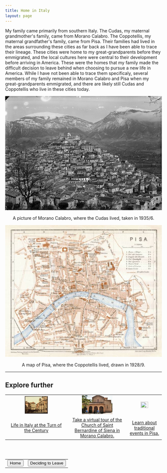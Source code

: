 ```yaml
---
title: Home in Italy
layout: page
---
```


My family came primarily from southern Italy. The Cudas, my maternal grandmother's family, came from Morano Calabro.  The Coppotellis, my maternal grandfather's family, came from Pisa.  Their families had lived in the areas surrounding these cities as far back as I have been able to trace their lineage.  These cities were home to my great-grandparents before they emmigrated, and the local cultures here were central to their development before arriving in America.  These were the homes that my family made the difficult decision to leave behind when choosing to pursue a new life in America.  While I have not been able to trace them specificaly, several members of my family remained in Morano Calabro and Pisa when my great-grandparents emmigrated, and there are likely still Cudas and Coppotellis who live in these cities today.

<center>
  <img src="https://raw.githubusercontent.com/dmartin4/LATS-232/master/img/morano_calabro.png"/>
  <p>A picture of Morano Calabro, where the Cudas lived, taken in 1935/6.</p>
</center>

<center>
  <img src="https://raw.githubusercontent.com/dmartin4/LATS-232/master/img/pisa.png"/>
  <p>A map of Pisa, where the Coppotellis lived, drawn in 1928/9.</p>
</center>

---

## Explore further

<center>
<table style="width:100%">
  <tr>
    <td>
      <center>
       <img src="https://raw.githubusercontent.com/dmartin4/LATS-232/master/img/life_thumb.png" width="40%" height="34%"/>
     </center>
    </td>
    <td>
     <center>
       <img src="https://raw.githubusercontent.com/dmartin4/LATS-232/master/img/church_thumb.png" width="55%" height="55%"/>
     </center>
    </td>
    <td>
     <center>
       <img src="https://raw.githubusercontent.com/dmartin4/LATS-232/master/img/pisa_thumb" width="50%" height="50%"/>
     </center>
    </td>
  </tr>
  <tr>
    <td>
     <center>
      <a href="https://www.lifeinitaly.com/history/life-italy-during-19th-century">Life in Italy at the Turn of the Century</a>
     </center>
    </td>
    <td>
     <center>
     <a href="http://www.mediocratitour.it/tour.php?lang=en&comune=bancartis">Take a virtual tour of the Church of Saint Bernardine of Siena in Morano Calabro.</a>
     </center>
    </td>
    <td>
     <center>
     <a href="http://www.aboutpisa.info/traditional-events.html">Learn about traditional events in Pisa.</a>
     </center>
    </td>
  </tr>
</table>
</center>

<br><br>

<center>
<table style="width:100%">
  <tr>
    <td>
      <div align="left">
       <a href="http://dmartin4.github.io/LATS-232/"><button name="button" onclick="http://dmartin4.github.io/LATS-232/">Home</button></a>
      </div>
    </td>
    <td>
     <div align="right">
      <a href="http://dmartin4.github.io/LATS-232/leaving"><button name="button" onclick="http://dmartin4.github.io/LATS-232/leaving">Deciding to Leave</button></a>
      </div>
    </td>
  </tr>
 </table>
 </center>
  
  

